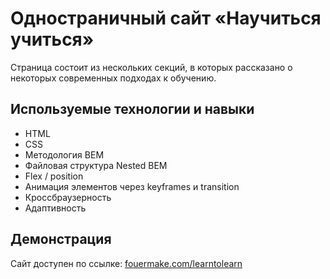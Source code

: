 # Одностраничный сайт «Научиться учиться»

Страница состоит из нескольких секций, в которых рассказано о некоторых современных подходах к обучению.

## Используемые технологии и навыки
- HTML
- CSS
- Методология BEM
- Файловая структура Nested BEM
- Flex / position
- Анимация элементов через keyframes и transition
- Кроссбраузерность
- Адаптивность

## Демонстрация
Сайт доступен по ссылке: [fouermake.com/learntolearn](https://fouermake.com/learntolearn) 